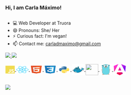 ### Hi, I am Carla Máximo!

##

- :computer: Web Developer at Truora
- 😄 Pronouns: She/ Her
- ⚡ Curious fact: I'm vegan!
- :mailbox: Contact me: carladmaximo@gmail.com
 
<div>
  <a href="https://github.com/carlamaximo">
  <img height="160em" src="https://github-readme-stats.vercel.app/api?username=carlamaximo&show_icons=true&theme=dracula&include_all_commits=true&count_private=true"/>
  <img height="160em" src="https://github-readme-stats.vercel.app/api/top-langs/?username=carlamaximo&layout=compact&langs_count=7&theme=dracula"/>
</div>
<div style="display: inline_block"><br>
  <img align="center" height="25" width="30" src="https://raw.githubusercontent.com/devicons/devicon/master/icons/javascript/javascript-plain.svg">
  <img align="center" height="25" width="40" src="https://raw.githubusercontent.com/devicons/devicon/master/icons/react/react-original.svg">
  <img align="center" height="25" width="40" src="https://raw.githubusercontent.com/devicons/devicon/master/icons/html5/html5-original.svg">
  <img align="center" height="25" width="40" src="https://raw.githubusercontent.com/devicons/devicon/master/icons/css3/css3-original.svg">
  <img align="center" height="25" width="40" src="https://raw.githubusercontent.com/devicons/devicon/master/icons/python/python-original.svg">
  <img align="center" height="35" width="40" src="https://raw.githubusercontent.com/devicons/devicon/master/icons/docker/docker-original.svg">
  <img align="center" height="35" width="40" src="https://raw.githubusercontent.com/devicons/devicon/master/icons/vue/vue-original.svg">
  <img align="center" height="35" width="40" src="https://raw.githubusercontent.com/devicons/devicon/master/icons/go/go-original.svg">
  <img align="center" height="35" width="40" src="https://raw.githubusercontent.com/devicons/devicon/master/icons/angular/angular-original.svg">
 
</div>
  
  ##
 
<div> 
  <a href="https://www.linkedin.com/in/carla-m%C3%A1ximo-4876b0b8/" target="_blank"><img src="https://img.shields.io/badge/-LinkedIn-%230077B5?style=for-the-badge&logo=linkedin&logoColor=white" target="_blank"></a> 
 
</div>
